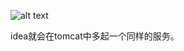 ![alt text](https://cdn.jsdelivr.net/gh/sword4869/pic1@main/images/202407112034258.png)

idea就会在tomcat中多起一个同样的服务。
